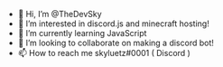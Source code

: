 - 👋 Hi, I’m @TheDevSky
- 👀 I’m interested in discord.js and minecraft hosting!
- 🌱 I’m currently learning JavaScript
- 💞️ I’m looking to collaborate on making a discord bot!
- 📫 How to reach me skyluetz#0001 ( Discord ) 

<!---
TheDevSky/TheDevSky is a ✨ special ✨ repository because its `README.md` (this file) appears on your GitHub profile.
You can click the Preview link to take a look at your changes.
--->
